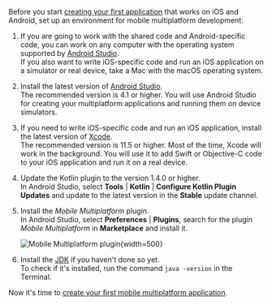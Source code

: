 [//]: # (title: Set up the mobile multiplatform environment)
[//]: # (auxiliary-id: Set_up_mobile_multiplatform_environment)

Before you start [creating your first application](create-first-app.md) that works on iOS and Android, set up an environment
for mobile multiplatform development:

1. If you are going to work with the shared code and Android-specific code, you can work on any computer with the operating 
   system supported by [Android Studio](https://developer.android.com/studio).  
   If you also want to write iOS-specific code and run an iOS application on a simulator or real device, take a Mac with the 
   macOS operating system.  
2. Install the latest version of [Android Studio](https://developer.android.com/studio).  
    The recommended version is 4.1 or higher. You will use Android Studio for creating your multiplatform applications and 
    running them on device simulators.
3. If you need to write iOS-specific code and run an iOS application, install the latest version of [Xcode](https://apps.apple.com/us/app/xcode/id497799835).  
    The recommended version is 11.5 or higher. Most of the time, Xcode will work in the background. You will use it to add 
    Swift or Objective-C code to your iOS application and run it on a real device.
4. Update the Kotlin plugin to the version 1.4.0 or higher.  
    In Android Studio, select **Tools** | **Kotlin** | **Configure Kotlin Plugin Updates** and update to the latest 
    version in the **Stable** update channel.
5. Install the *Mobile Multiplatform* plugin.  
    In Android Studio, select  **Preferences** | **Plugins**, search for the plugin *Mobile Multiplatform* in 
    **Marketplace** and install it.
    
    ![Mobile Multiplatform plugin](mobile-multiplatform-plugin.png){width=500}
    
6. Install the [JDK](https://jdk.java.net/14/) if you haven't done so yet.  
    To check if it's installed, run the command `java -version` in the Terminal.       
     
Now it's time to [create your first mobile multiplatform application](create-first-app.md).
